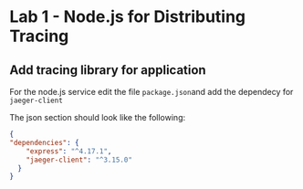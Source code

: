 # Lab 1 - Node.js for Distributing Tracing


## Add tracing library for application

For the node.js service edit the file `package.json`and add the dependecy for `jaeger-client`

The json section should look like the following:
```json
{
"dependencies": {
    "express": "^4.17.1",
    "jaeger-client": "^3.15.0"
  }
}
```